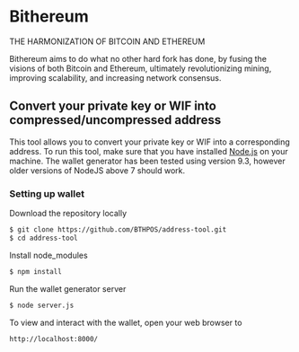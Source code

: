 # Bithereum
THE HARMONIZATION OF BITCOIN AND ETHEREUM

Bithereum aims to do what no other hard fork has done, by fusing the visions of both Bitcoin and Ethereum, ultimately revolutionizing mining, improving scalability, and increasing network consensus.

## Convert your private key or WIF into compressed/uncompressed address
This tool allows you to convert your private key or WIF into a corresponding address. To run this tool, make sure that you have installed [Node.js](https://nodejs.org/en/) on your machine. The wallet generator has been tested using version 9.3, however older versions of NodeJS above 7 should work.

### Setting up wallet
Download the repository locally
```sh
$ git clone https://github.com/BTHPOS/address-tool.git
$ cd address-tool
```
Install node_modules
```sh
$ npm install
```
Run the wallet generator server
```sh
$ node server.js
```

To view and interact with the wallet, open your web browser to
```sh
http://localhost:8000/
```
